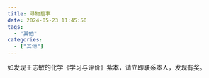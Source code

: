 ```yaml
---
title: 寻物启事
date: 2024-05-23 11:45:50
tags:
  - "其他"
categories:
  - ["其他"]
---
```


如发现王志敏的化学《学习与评价》紫本，请立即联系本人，发现有奖。
